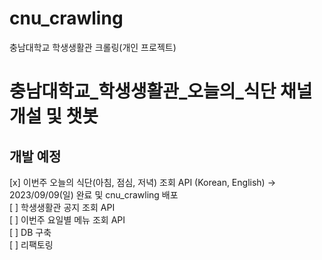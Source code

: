 # cnu_crawling
 충남대학교 학생생활관 크롤링(개인 프로젝트)

# 충남대학교_학생생활관_오늘의_식단 채널 개설 및 챗봇

## 개발 예정
[x] 이번주 오늘의 식단(아침, 점심, 저녁) 조회 API (Korean, English) -> 2023/09/09(일) 완료 및 cnu_crawling 배포
<br>
[ ] 학생생활관 공지 조회 API
<br>
[ ] 이번주 요일별 메뉴 조회 API
<br>
[ ] DB 구축
<br>
[ ] 리팩토링
